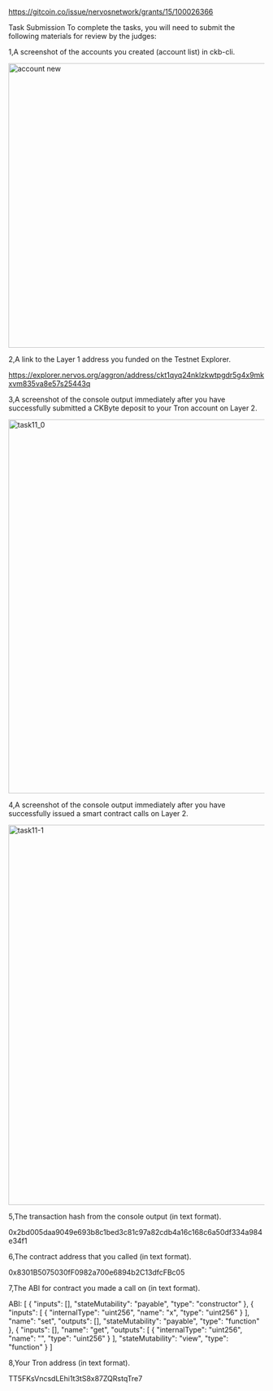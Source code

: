https://gitcoin.co/issue/nervosnetwork/grants/15/100026366

Task Submission
To complete the tasks, you will need to submit the following materials for review by the judges:

1,A screenshot of the accounts you created (account list) in ckb-cli.

<img width="560" alt="account new" src="https://user-images.githubusercontent.com/88998318/130054579-74e3dfd6-d65e-48b9-9c69-b2213a523b2a.png">


2,A link to the Layer 1 address you funded on the Testnet Explorer.

https://explorer.nervos.org/aggron/address/ckt1qyq24nklzkwtpgdr5g4x9mkxvm835va8e57s25443q

3,A screenshot of the console output immediately after you have successfully submitted a CKByte deposit to your Tron account on Layer 2.

<img width="736" alt="task11_0" src="https://user-images.githubusercontent.com/88998318/130053133-f0aa6d39-cda4-43f6-94a5-f2beee203f88.png">


4,A screenshot of the console output immediately after you have successfully issued a smart contract calls on Layer 2.

<img width="748" alt="task11-1" src="https://user-images.githubusercontent.com/88998318/130053159-65bcad64-75f8-4a4b-999f-fd8231bb2e04.png">


5,The transaction hash from the console output (in text format).

0x2bd005daa9049e693b8c1bed3c81c97a82cdb4a16c168c6a50df334a984e34f1

6,The contract address that you called (in text format).

0x8301B5075030fF0982a700e6894b2C13dfcFBc05

7,The ABI for contract you made a call on (in text format).

ABI: 
[
    {
      "inputs": [],
      "stateMutability": "payable",
      "type": "constructor"
    },
    {
      "inputs": [
        {
          "internalType": "uint256",
          "name": "x",
          "type": "uint256"
        }
      ],
      "name": "set",
      "outputs": [],
      "stateMutability": "payable",
      "type": "function"
    },
    {
      "inputs": [],
      "name": "get",
      "outputs": [
        {
          "internalType": "uint256",
          "name": "",
          "type": "uint256"
        }
      ],
      "stateMutability": "view",
      "type": "function"
    }
]

8,Your Tron address (in text format).

TT5FKsVncsdLEhi1t3tS8x87ZQRstqTre7
